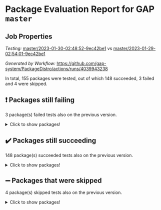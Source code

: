 # Package Evaluation Report for GAP `master`

## Job Properties

*Testing:* [master/2023-01-30-02:48:52-9ec42be1](https://github.com/gap-system/PackageDistro/blob/data/reports/master/2023-01-30-02:48:52-9ec42be1) vs [master/2023-01-29-02:54:01-9ec42be1](https://github.com/gap-system/PackageDistro/blob/data/reports/master/2023-01-29-02:54:01-9ec42be1)

*Generated by Workflow:* https://github.com/gap-system/PackageDistro/actions/runs/4039943238

In total, 155 packages were tested, out of which 148 succeeded, 3 failed and 4 were skipped.

## :exclamation: Packages still failing

3 package(s) failed tests also on the previous version.
<details><summary>Click to show packages!</summary>

- groupoids 1.71 [(failure)](https://github.com/gap-system/PackageDistro/actions/runs/4039943238/jobs/6945294385)
- semigroups 5.2.0 [(failure)](https://github.com/gap-system/PackageDistro/actions/runs/4039943238/jobs/6945301295)
- xmod 2.88 [(failure)](https://github.com/gap-system/PackageDistro/actions/runs/4039943238/jobs/6945303369)
</details>

## :heavy_check_mark: Packages still succeeding

148 package(s) succeeded tests also on the previous version.
<details><summary>Click to show packages!</summary>

- 4ti2interface 2023.01-01 [(success)](https://github.com/gap-system/PackageDistro/actions/runs/4039943238/jobs/6945289337)
- ace 5.6.2 [(success)](https://github.com/gap-system/PackageDistro/actions/runs/4039943238/jobs/6945289489)
- aclib 1.3.2 [(success)](https://github.com/gap-system/PackageDistro/actions/runs/4039943238/jobs/6945289623)
- agt 0.3.1 [(success)](https://github.com/gap-system/PackageDistro/actions/runs/4039943238/jobs/6945289783)
- alnuth 3.2.1 [(success)](https://github.com/gap-system/PackageDistro/actions/runs/4039943238/jobs/6945289917)
- anupq 3.3.0 [(success)](https://github.com/gap-system/PackageDistro/actions/runs/4039943238/jobs/6945290032)
- atlasrep 2.1.6 [(success)](https://github.com/gap-system/PackageDistro/actions/runs/4039943238/jobs/6945290138)
- autodoc 2022.10.20 [(success)](https://github.com/gap-system/PackageDistro/actions/runs/4039943238/jobs/6945290231)
- automata 1.15 [(success)](https://github.com/gap-system/PackageDistro/actions/runs/4039943238/jobs/6945290394)
- automgrp 1.3.2 [(success)](https://github.com/gap-system/PackageDistro/actions/runs/4039943238/jobs/6945290570)
- autpgrp 1.11 [(success)](https://github.com/gap-system/PackageDistro/actions/runs/4039943238/jobs/6945290698)
- cap 2023.01-09 [(success)](https://github.com/gap-system/PackageDistro/actions/runs/4039943238/jobs/6945290800)
- caratinterface 2.3.4 [(success)](https://github.com/gap-system/PackageDistro/actions/runs/4039943238/jobs/6945290894)
- cddinterface 2022.11.01 [(success)](https://github.com/gap-system/PackageDistro/actions/runs/4039943238/jobs/6945290989)
- circle 1.6.5 [(success)](https://github.com/gap-system/PackageDistro/actions/runs/4039943238/jobs/6945291076)
- classicpres 1.22 [(success)](https://github.com/gap-system/PackageDistro/actions/runs/4039943238/jobs/6945291189)
- cohomolo 1.6.11 [(success)](https://github.com/gap-system/PackageDistro/actions/runs/4039943238/jobs/6945291302)
- congruence 1.2.4 [(success)](https://github.com/gap-system/PackageDistro/actions/runs/4039943238/jobs/6945291383)
- corelg 1.56 [(success)](https://github.com/gap-system/PackageDistro/actions/runs/4039943238/jobs/6945291470)
- crime 1.6 [(success)](https://github.com/gap-system/PackageDistro/actions/runs/4039943238/jobs/6945291570)
- crisp 1.4.6 [(success)](https://github.com/gap-system/PackageDistro/actions/runs/4039943238/jobs/6945291647)
- crypting 0.10.4 [(success)](https://github.com/gap-system/PackageDistro/actions/runs/4039943238/jobs/6945291744)
- cryst 4.1.25 [(success)](https://github.com/gap-system/PackageDistro/actions/runs/4039943238/jobs/6945291807)
- crystcat 1.1.10 [(success)](https://github.com/gap-system/PackageDistro/actions/runs/4039943238/jobs/6945291898)
- ctbllib 1.3.4 [(success)](https://github.com/gap-system/PackageDistro/actions/runs/4039943238/jobs/6945291983)
- cubefree 1.19 [(success)](https://github.com/gap-system/PackageDistro/actions/runs/4039943238/jobs/6945292058)
- curlinterface 2.3.1 [(success)](https://github.com/gap-system/PackageDistro/actions/runs/4039943238/jobs/6945292140)
- cvec 2.7.6 [(success)](https://github.com/gap-system/PackageDistro/actions/runs/4039943238/jobs/6945292232)
- datastructures 0.3.0 [(success)](https://github.com/gap-system/PackageDistro/actions/runs/4039943238/jobs/6945292309)
- deepthought 1.0.6 [(success)](https://github.com/gap-system/PackageDistro/actions/runs/4039943238/jobs/6945292399)
- design 1.7 [(success)](https://github.com/gap-system/PackageDistro/actions/runs/4039943238/jobs/6945292489)
- difsets 2.3.1 [(success)](https://github.com/gap-system/PackageDistro/actions/runs/4039943238/jobs/6945292573)
- digraphs 1.6.1 [(success)](https://github.com/gap-system/PackageDistro/actions/runs/4039943238/jobs/6945292648)
- edim 1.3.6 [(success)](https://github.com/gap-system/PackageDistro/actions/runs/4039943238/jobs/6945292736)
- example 4.3.3 [(success)](https://github.com/gap-system/PackageDistro/actions/runs/4039943238/jobs/6945292796)
- examplesforhomalg 2022.11-01 [(success)](https://github.com/gap-system/PackageDistro/actions/runs/4039943238/jobs/6945292855)
- factint 1.6.3 [(success)](https://github.com/gap-system/PackageDistro/actions/runs/4039943238/jobs/6945292925)
- ferret 1.0.9 [(success)](https://github.com/gap-system/PackageDistro/actions/runs/4039943238/jobs/6945293006)
- fga 1.4.0 [(success)](https://github.com/gap-system/PackageDistro/actions/runs/4039943238/jobs/6945293090)
- fining 1.5.4 [(success)](https://github.com/gap-system/PackageDistro/actions/runs/4039943238/jobs/6945293167)
- float 1.0.3 [(success)](https://github.com/gap-system/PackageDistro/actions/runs/4039943238/jobs/6945293223)
- format 1.4.3 [(success)](https://github.com/gap-system/PackageDistro/actions/runs/4039943238/jobs/6945293300)
- forms 1.2.9 [(success)](https://github.com/gap-system/PackageDistro/actions/runs/4039943238/jobs/6945293363)
- fplsa 1.2.6 [(success)](https://github.com/gap-system/PackageDistro/actions/runs/4039943238/jobs/6945293427)
- fr 2.4.12 [(success)](https://github.com/gap-system/PackageDistro/actions/runs/4039943238/jobs/6945293494)
- francy 1.2.5 [(success)](https://github.com/gap-system/PackageDistro/actions/runs/4039943238/jobs/6945293564)
- fwtree 1.3 [(success)](https://github.com/gap-system/PackageDistro/actions/runs/4039943238/jobs/6945293642)
- gapdoc 1.6.6 [(success)](https://github.com/gap-system/PackageDistro/actions/runs/4039943238/jobs/6945293719)
- gauss 2023.01-01 [(success)](https://github.com/gap-system/PackageDistro/actions/runs/4039943238/jobs/6945293781)
- gaussforhomalg 2022.08-03 [(success)](https://github.com/gap-system/PackageDistro/actions/runs/4039943238/jobs/6945293843)
- gbnp 1.0.5 [(success)](https://github.com/gap-system/PackageDistro/actions/runs/4039943238/jobs/6945293908)
- generalizedmorphismsforcap 2022.12-01 [(success)](https://github.com/gap-system/PackageDistro/actions/runs/4039943238/jobs/6945293978)
- genss 1.6.8 [(success)](https://github.com/gap-system/PackageDistro/actions/runs/4039943238/jobs/6945294055)
- gradedmodules 2022.09-02 [(success)](https://github.com/gap-system/PackageDistro/actions/runs/4039943238/jobs/6945294124)
- gradedringforhomalg 2022.11-01 [(success)](https://github.com/gap-system/PackageDistro/actions/runs/4039943238/jobs/6945294203)
- grape 4.9.0 [(success)](https://github.com/gap-system/PackageDistro/actions/runs/4039943238/jobs/6945294306)
- grpconst 2.6.3 [(success)](https://github.com/gap-system/PackageDistro/actions/runs/4039943238/jobs/6945294501)
- guarana 0.96.3 [(success)](https://github.com/gap-system/PackageDistro/actions/runs/4039943238/jobs/6945294574)
- guava 3.18 [(success)](https://github.com/gap-system/PackageDistro/actions/runs/4039943238/jobs/6945294654)
- hap 1.49 [(success)](https://github.com/gap-system/PackageDistro/actions/runs/4039943238/jobs/6945294749)
- hapcryst 0.1.15 [(success)](https://github.com/gap-system/PackageDistro/actions/runs/4039943238/jobs/6945294832)
- hecke 1.5.3 [(success)](https://github.com/gap-system/PackageDistro/actions/runs/4039943238/jobs/6945294939)
- help 3.5 [(success)](https://github.com/gap-system/PackageDistro/actions/runs/4039943238/jobs/6945295035)
- homalg 2022.12-02 [(success)](https://github.com/gap-system/PackageDistro/actions/runs/4039943238/jobs/6945295119)
- homalgtocas 2022.11-02 [(success)](https://github.com/gap-system/PackageDistro/actions/runs/4039943238/jobs/6945295213)
- idrel 2.44 [(success)](https://github.com/gap-system/PackageDistro/actions/runs/4039943238/jobs/6945295323)
- images 1.3.1 [(success)](https://github.com/gap-system/PackageDistro/actions/runs/4039943238/jobs/6945295456)
- intpic 0.3.0 [(success)](https://github.com/gap-system/PackageDistro/actions/runs/4039943238/jobs/6945295568)
- io 4.8.0 [(success)](https://github.com/gap-system/PackageDistro/actions/runs/4039943238/jobs/6945295723)
- io_forhomalg 2022.11-01 [(success)](https://github.com/gap-system/PackageDistro/actions/runs/4039943238/jobs/6945295826)
- irredsol 1.4.4 [(success)](https://github.com/gap-system/PackageDistro/actions/runs/4039943238/jobs/6945295931)
- json 2.1.1 [(success)](https://github.com/gap-system/PackageDistro/actions/runs/4039943238/jobs/6945296025)
- jupyterkernel 1.4.1 [(success)](https://github.com/gap-system/PackageDistro/actions/runs/4039943238/jobs/6945296128)
- jupyterviz 1.5.6 [(success)](https://github.com/gap-system/PackageDistro/actions/runs/4039943238/jobs/6945296261)
- kan 1.34 [(success)](https://github.com/gap-system/PackageDistro/actions/runs/4039943238/jobs/6945296372)
- kbmag 1.5.11 [(success)](https://github.com/gap-system/PackageDistro/actions/runs/4039943238/jobs/6945296478)
- laguna 3.9.5 [(success)](https://github.com/gap-system/PackageDistro/actions/runs/4039943238/jobs/6945296576)
- liealgdb 2.2.1 [(success)](https://github.com/gap-system/PackageDistro/actions/runs/4039943238/jobs/6945296677)
- liepring 2.8 [(success)](https://github.com/gap-system/PackageDistro/actions/runs/4039943238/jobs/6945296780)
- liering 2.4.2 [(success)](https://github.com/gap-system/PackageDistro/actions/runs/4039943238/jobs/6945296905)
- linearalgebraforcap 2023.01-03 [(success)](https://github.com/gap-system/PackageDistro/actions/runs/4039943238/jobs/6945297031)
- localizeringforhomalg 2022.11-01 [(success)](https://github.com/gap-system/PackageDistro/actions/runs/4039943238/jobs/6945297224)
- loops 3.4.3 [(success)](https://github.com/gap-system/PackageDistro/actions/runs/4039943238/jobs/6945297406)
- lpres 1.0.3 [(success)](https://github.com/gap-system/PackageDistro/actions/runs/4039943238/jobs/6945297558)
- majoranaalgebras 1.5.1 [(success)](https://github.com/gap-system/PackageDistro/actions/runs/4039943238/jobs/6945297696)
- mapclass 1.4.6 [(success)](https://github.com/gap-system/PackageDistro/actions/runs/4039943238/jobs/6945297827)
- matgrp 0.70 [(success)](https://github.com/gap-system/PackageDistro/actions/runs/4039943238/jobs/6945297958)
- matricesforhomalg 2023.01-01 [(success)](https://github.com/gap-system/PackageDistro/actions/runs/4039943238/jobs/6945298099)
- modisom 2.5.3 [(success)](https://github.com/gap-system/PackageDistro/actions/runs/4039943238/jobs/6945298204)
- modulepresentationsforcap 2022.12-01 [(success)](https://github.com/gap-system/PackageDistro/actions/runs/4039943238/jobs/6945298334)
- modules 2022.11-01 [(success)](https://github.com/gap-system/PackageDistro/actions/runs/4039943238/jobs/6945298440)
- monoidalcategories 2022.12-01 [(success)](https://github.com/gap-system/PackageDistro/actions/runs/4039943238/jobs/6945298561)
- nconvex 2022.09-01 [(success)](https://github.com/gap-system/PackageDistro/actions/runs/4039943238/jobs/6945298680)
- nilmat 1.4.2 [(success)](https://github.com/gap-system/PackageDistro/actions/runs/4039943238/jobs/6945298798)
- nock 1.5 [(success)](https://github.com/gap-system/PackageDistro/actions/runs/4039943238/jobs/6945298930)
- normalizinterface 1.3.5 [(success)](https://github.com/gap-system/PackageDistro/actions/runs/4039943238/jobs/6945299034)
- nq 2.5.9 [(success)](https://github.com/gap-system/PackageDistro/actions/runs/4039943238/jobs/6945299140)
- numericalsgps 1.3.1 [(success)](https://github.com/gap-system/PackageDistro/actions/runs/4039943238/jobs/6945299271)
- openmath 11.5.2 [(success)](https://github.com/gap-system/PackageDistro/actions/runs/4039943238/jobs/6945299383)
- orb 4.9.0 [(success)](https://github.com/gap-system/PackageDistro/actions/runs/4039943238/jobs/6945299482)
- packagemanager 1.3.2 [(success)](https://github.com/gap-system/PackageDistro/actions/runs/4039943238/jobs/6945299592)
- patternclass 2.4.3 [(success)](https://github.com/gap-system/PackageDistro/actions/runs/4039943238/jobs/6945299719)
- permut 2.0.4 [(success)](https://github.com/gap-system/PackageDistro/actions/runs/4039943238/jobs/6945299805)
- polenta 1.3.10 [(success)](https://github.com/gap-system/PackageDistro/actions/runs/4039943238/jobs/6945299885)
- polymaking 0.8.6 [(success)](https://github.com/gap-system/PackageDistro/actions/runs/4039943238/jobs/6945299986)
- primgrp 3.4.3 [(success)](https://github.com/gap-system/PackageDistro/actions/runs/4039943238/jobs/6945300076)
- profiling 2.5.2 [(success)](https://github.com/gap-system/PackageDistro/actions/runs/4039943238/jobs/6945300153)
- qpa 1.34 [(success)](https://github.com/gap-system/PackageDistro/actions/runs/4039943238/jobs/6945300237)
- quagroup 1.8.3 [(success)](https://github.com/gap-system/PackageDistro/actions/runs/4039943238/jobs/6945300344)
- radiroot 2.9 [(success)](https://github.com/gap-system/PackageDistro/actions/runs/4039943238/jobs/6945300476)
- rcwa 4.7.1 [(success)](https://github.com/gap-system/PackageDistro/actions/runs/4039943238/jobs/6945300572)
- rds 1.8 [(success)](https://github.com/gap-system/PackageDistro/actions/runs/4039943238/jobs/6945300664)
- recog 1.4.2 [(success)](https://github.com/gap-system/PackageDistro/actions/runs/4039943238/jobs/6945300747)
- repndecomp 1.3.0 [(success)](https://github.com/gap-system/PackageDistro/actions/runs/4039943238/jobs/6945300843)
- repsn 3.1.0 [(success)](https://github.com/gap-system/PackageDistro/actions/runs/4039943238/jobs/6945300922)
- resclasses 4.7.3 [(success)](https://github.com/gap-system/PackageDistro/actions/runs/4039943238/jobs/6945301013)
- ringsforhomalg 2022.11-01 [(success)](https://github.com/gap-system/PackageDistro/actions/runs/4039943238/jobs/6945301082)
- sco 2022.09-01 [(success)](https://github.com/gap-system/PackageDistro/actions/runs/4039943238/jobs/6945301162)
- scscp 2.4.0 [(success)](https://github.com/gap-system/PackageDistro/actions/runs/4039943238/jobs/6945301232)
- sglppow 2.3 [(success)](https://github.com/gap-system/PackageDistro/actions/runs/4039943238/jobs/6945301367)
- sgpviz 0.999.5 [(success)](https://github.com/gap-system/PackageDistro/actions/runs/4039943238/jobs/6945301425)
- simpcomp 2.1.14 [(success)](https://github.com/gap-system/PackageDistro/actions/runs/4039943238/jobs/6945301518)
- singular 2022.09.23 [(success)](https://github.com/gap-system/PackageDistro/actions/runs/4039943238/jobs/6945301592)
- sl2reps 1.1 [(success)](https://github.com/gap-system/PackageDistro/actions/runs/4039943238/jobs/6945301652)
- sla 1.5.3 [(success)](https://github.com/gap-system/PackageDistro/actions/runs/4039943238/jobs/6945301704)
- smallgrp 1.5.1 [(success)](https://github.com/gap-system/PackageDistro/actions/runs/4039943238/jobs/6945301758)
- smallsemi 0.6.13 [(success)](https://github.com/gap-system/PackageDistro/actions/runs/4039943238/jobs/6945301826)
- sonata 2.9.6 [(success)](https://github.com/gap-system/PackageDistro/actions/runs/4039943238/jobs/6945301886)
- sophus 1.27 [(success)](https://github.com/gap-system/PackageDistro/actions/runs/4039943238/jobs/6945301950)
- spinsym 1.5.2 [(success)](https://github.com/gap-system/PackageDistro/actions/runs/4039943238/jobs/6945302027)
- standardff 0.9.4 [(success)](https://github.com/gap-system/PackageDistro/actions/runs/4039943238/jobs/6945302117)
- symbcompcc 1.3.2 [(success)](https://github.com/gap-system/PackageDistro/actions/runs/4039943238/jobs/6945302193)
- thelma 1.3 [(success)](https://github.com/gap-system/PackageDistro/actions/runs/4039943238/jobs/6945302265)
- tomlib 1.2.9 [(success)](https://github.com/gap-system/PackageDistro/actions/runs/4039943238/jobs/6945302355)
- toolsforhomalg 2022.12-01 [(success)](https://github.com/gap-system/PackageDistro/actions/runs/4039943238/jobs/6945302432)
- toric 1.9.5 [(success)](https://github.com/gap-system/PackageDistro/actions/runs/4039943238/jobs/6945302546)
- toricvarieties 2022.07.13 [(success)](https://github.com/gap-system/PackageDistro/actions/runs/4039943238/jobs/6945302634)
- transgrp 3.6.3 [(success)](https://github.com/gap-system/PackageDistro/actions/runs/4039943238/jobs/6945302717)
- ugaly 4.0.3 [(success)](https://github.com/gap-system/PackageDistro/actions/runs/4039943238/jobs/6945302780)
- unipot 1.5 [(success)](https://github.com/gap-system/PackageDistro/actions/runs/4039943238/jobs/6945302851)
- unitlib 4.1.0 [(success)](https://github.com/gap-system/PackageDistro/actions/runs/4039943238/jobs/6945302925)
- utils 0.81 [(success)](https://github.com/gap-system/PackageDistro/actions/runs/4039943238/jobs/6945302999)
- uuid 0.7 [(success)](https://github.com/gap-system/PackageDistro/actions/runs/4039943238/jobs/6945303080)
- walrus 0.9991 [(success)](https://github.com/gap-system/PackageDistro/actions/runs/4039943238/jobs/6945303171)
- wedderga 4.10.2 [(success)](https://github.com/gap-system/PackageDistro/actions/runs/4039943238/jobs/6945303258)
- xmodalg 1.23 [(success)](https://github.com/gap-system/PackageDistro/actions/runs/4039943238/jobs/6945303463)
- yangbaxter 0.10.2 [(success)](https://github.com/gap-system/PackageDistro/actions/runs/4039943238/jobs/6945303525)
- zeromqinterface 0.14 [(success)](https://github.com/gap-system/PackageDistro/actions/runs/4039943238/jobs/6945303600)
</details>

## :heavy_minus_sign: Packages that were skipped

4 package(s) skipped tests also on the previous version.
<details><summary>Click to show packages!</summary>

- browse 1.8.20 [(skipped)](https://github.com/gap-system/PackageDistro/actions/runs/4039943238/jobs/6945135739)
- itc 1.5.1 [(skipped)](https://github.com/gap-system/PackageDistro/actions/runs/4039943238/jobs/6945135739)
- polycyclic 2.16 [(skipped)](https://github.com/gap-system/PackageDistro/actions/runs/4039943238/jobs/6945135739)
- xgap 4.31 [(skipped)](https://github.com/gap-system/PackageDistro/actions/runs/4039943238/jobs/6945135739)
</details>

